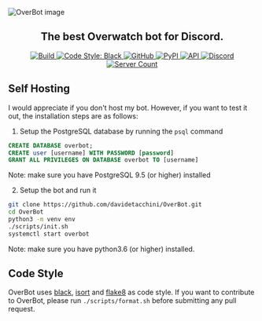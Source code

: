 ![OverBot image](https://cdn.discordapp.com/attachments/646617232931160084/705411294596956293/overbot-banner_copy.png)
<h2 align="center">The best Overwatch bot for Discord.</h2>

<p align="center">
  <a href="https://travis-ci.org/github/davidetacchini/OverBot/builds/" traget="_blank">
    <img src="https://travis-ci.com/davidetacchini/overbot.svg?branch=v2.1" alt="Build">
  </a>
  <!-- <a href="https://lgtm.com/projects/g/davidetacchini/OverBot/alerts/">
    <img alt="Total alerts" src="https://img.shields.io/lgtm/alerts/g/davidetacchini/OverBot.svg?logo=lgtm&logoWidth=18"/>
  </a>
  <a href="https://lgtm.com/projects/g/davidetacchini/OverBot/context:python">
    <img alt="Language grade: Python" src="https://img.shields.io/lgtm/grade/python/g/davidetacchini/OverBot.svg?logo=lgtm&logoWidth=18"/>
  </a> -->
  <a href="https://github.com/psf/black" traget="_blank">
    <img alt="Code Style: Black" src="https://img.shields.io/badge/code%20style-black-000000.svg">
  </a>
    <a href="https://github.com/davidetacchini/OverBot/blob/master/LICENSE" traget="_blank"> 
    <img alt="GitHub" src="https://img.shields.io/github/license/davidetacchini/overbot">
  </a>
  <a href="https://pypi.org/project/discord.py/" traget="_blank">
    <img alt="PyPI" src="https://img.shields.io/pypi/v/discord.py?label=discord.py">
  </a>
  <a href="https://ow-api.com/docs/" traget="_blank">
    <img alt="API" src="https://img.shields.io/badge/API-ow--api-red">
  </a>
  <a href="https://discordapp.com/invite/8g3jnxv" traget="_blank">
  <img alt="Discord" src="https://img.shields.io/discord/550685823784321035"> 
  </a>
  <a href="https://top.gg/bot/547546531666984961" traget="_blank">
    <img src="https://top.gg/api/widget/servers/547546531666984961.svg?noavatar=true" alt="Server Count" />
  </a>
</p>


Self Hosting
------
I would appreciate if you don't host my bot.
However, if you want to test it out, the installation steps are as follows:
1. Setup the PostgreSQL database by running the `psql` command
```sql
CREATE DATABASE overbot;
CREATE user [username] WITH PASSWORD [password]
GRANT ALL PRIVILEGES ON DATABASE overbot TO [username]
```
Note: make sure you have PostgreSQL 9.5 (or higher) installed

2. Setup the bot and run it
```sh
git clone https://github.com/davidetacchini/OverBot.git
cd OverBot
python3 -m venv env
./scripts/init.sh
systemctl start overbot
```
Note: make sure you have python3.6 (or higher) installed.

Code Style
------
OverBot uses [black](https://pypi.org/project/black/), [isort](https://pypi.org/project/isort/) and [flake8](https://pypi.org/project/flake8/) as code style.
If you want to contribute to OverBot, please run `./scripts/format.sh` before submitting any pull request.


